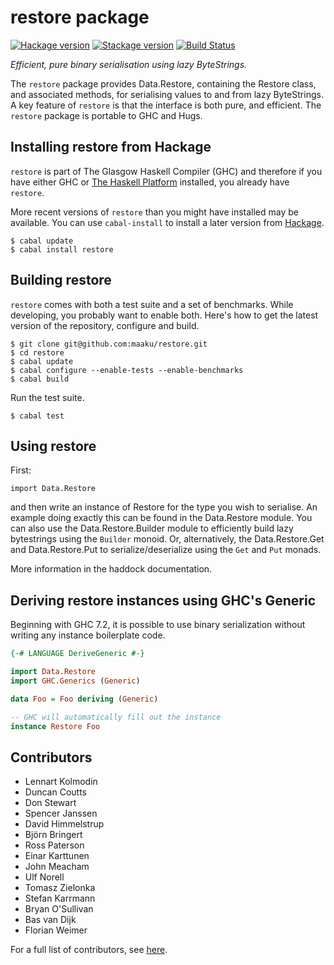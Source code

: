 # restore package #

[![Hackage version](https://img.shields.io/hackage/v/restore.svg?label=Hackage)](https://hackage.haskell.org/package/restore) [![Stackage version](https://www.stackage.org/package/restore/badge/lts?label=Stackage)](https://www.stackage.org/package/restore) [![Build Status](https://api.travis-ci.org/maaku/restore.png?branch=master)](http://travis-ci.org/maaku/restore)

*Efficient, pure binary serialisation using lazy ByteStrings.*

The ``restore`` package provides Data.Restore, containing the Restore class,
and associated methods, for serialising values to and from lazy
ByteStrings. 
A key feature of ``restore`` is that the interface is both pure, and efficient.
The ``restore`` package is portable to GHC and Hugs.

## Installing restore from Hackage ##

``restore`` is part of The Glasgow Haskell Compiler (GHC) and therefore if you
have either GHC or [The Haskell Platform](http://www.haskell.org/platform/)
installed, you already have ``restore``.

More recent versions of ``restore`` than you might have installed may be
available. You can use ``cabal-install`` to install a later version from
[Hackage](http://hackage.haskell.org/package/restore).

    $ cabal update
    $ cabal install restore

## Building restore ##

``restore`` comes with both a test suite and a set of benchmarks.
While developing, you probably want to enable both.
Here's how to get the latest version of the repository, configure and build.

    $ git clone git@github.com:maaku/restore.git
    $ cd restore
    $ cabal update
    $ cabal configure --enable-tests --enable-benchmarks
    $ cabal build

Run the test suite.

    $ cabal test

## Using restore ##

First:

    import Data.Restore

and then write an instance of Restore for the type you wish to serialise.
An example doing exactly this can be found in the Data.Restore module.
You can also use the Data.Restore.Builder module to efficiently build
lazy bytestrings using the ``Builder`` monoid. Or, alternatively, the
Data.Restore.Get and Data.Restore.Put to serialize/deserialize using
the ``Get`` and ``Put`` monads.

More information in the haddock documentation.

## Deriving restore instances using GHC's Generic ##

Beginning with GHC 7.2, it is possible to use binary serialization without
writing any instance boilerplate code.

```haskell
{-# LANGUAGE DeriveGeneric #-}

import Data.Restore
import GHC.Generics (Generic)

data Foo = Foo deriving (Generic)

-- GHC will automatically fill out the instance
instance Restore Foo
```

## Contributors ##

* Lennart Kolmodin
* Duncan Coutts
* Don Stewart
* Spencer Janssen
* David Himmelstrup
* Björn Bringert
* Ross Paterson
* Einar Karttunen
* John Meacham
* Ulf Norell
* Tomasz Zielonka
* Stefan Karrmann
* Bryan O'Sullivan
* Bas van Dijk
* Florian Weimer

For a full list of contributors, see
[here](https://github.com/maaku/restore/graphs/contributors).
